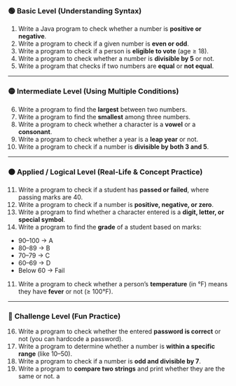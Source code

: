 ### 🟢 **Basic Level (Understanding Syntax)**

1. Write a Java program to check whether a number is **positive or negative**.
2. Write a program to check if a given number is **even or odd**.
3. Write a program to check if a person is **eligible to vote** (age ≥ 18).
4. Write a program to check whether a number is **divisible by 5** or not.    
5. Write a program that checks if two numbers are **equal** or **not equal**.


---

### 🟡 **Intermediate Level (Using Multiple Conditions)**

6. Write a program to find the **largest** between two numbers.
7. Write a program to find the **smallest** among three numbers.
8. Write a program to check whether a character is a **vowel** or a **consonant**.
9. Write a program to check whether a year is a **leap year** or not.
10. Write a program to check if a number is **divisible by both 3 and 5**.

---

### 🟠 **Applied / Logical Level (Real-Life & Concept Practice)**

11. Write a program to check if a student has **passed or failed**, where passing marks are 40.
12. Write a program to check if a number is **positive, negative, or zero**.
 13. Write a program to find whether a character entered is a **digit, letter, or special symbol**.
14. Write a program to find the **grade** of a student based on marks:

- 90–100 → A
- 80–89 → B
- 70–79 → C
- 60–69 → D
- Below 60 → Fail

11. Write a program to check whether a person’s **temperature** (in °F) means they have **fever** or not (≥ 100°F).

---

### 🔵 **Challenge Level (Fun Practice)**

16. Write a program to check whether the entered **password is correct** or not (you can hardcode a password).
17. Write a program to determine whether a number is **within a specific range** (like 10–50).
18. Write a program to check if a number is **odd and divisible by 7**.
19. Write a program to **compare two strings** and print whether they are the same or not.
a
